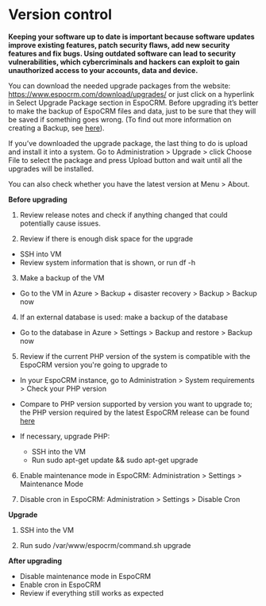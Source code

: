 # Version control

**Keeping your software up to date is important because software updates improve existing features, patch security flaws, add new security features and fix bugs. Using outdated software can lead to security vulnerabilities, which cybercriminals and hackers can exploit to gain unauthorized access to your accounts, data and device.**

You can download the needed upgrade packages from the website: https://www.espocrm.com/download/upgrades/ or just click on a hyperlink in Select Upgrade Package section in EspoCRM. Before upgrading it’s better to make the backup of EspoCRM files and data, just to be sure that they will be saved if something goes wrong. (To find out more information on creating a Backup, see [here](https://docs.espocrm.com/administration/backup-and-restore/)).

 


If you’ve downloaded the upgrade package, the last thing to do is upload and install it into a system. Go to Administration > Upgrade > click Choose File to select the package and press Upload button and wait until all the upgrades will be installed.

 
You can also check whether you have the latest version at Menu > About.
 



**Before upgrading**

1. Review release notes and check if anything changed that could potentially cause issues.

2. Review if there is enough disk space for the upgrade

- SSH into VM
- Review system information that is shown, or run df -h
  
3. Make a backup of the VM
   
- Go to the VM in Azure > Backup + disaster recovery > Backup > Backup now
  
4. If an external database is used: make a backup of the database
   
- Go to the database in Azure > Settings > Backup and restore > Backup now
  
5. Review if the current PHP version of the system is compatible with the EspoCRM version you're going to upgrade to
   
- In your EspoCRM instance, go to Administration > System requirements > Check your PHP version
  
- Compare to PHP version supported by version you want to upgrade to; the PHP version required by the latest EspoCRM release can be found [here](https://docs.espocrm.com/administration/server-configuration/)
  
- If necessary, upgrade PHP:
  - SSH into the VM
  - Run sudo apt-get update && sudo apt-get upgrade
    
6. Enable maintenance mode in EspoCRM: Administration > Settings > Maintenance Mode
   
7. Disable cron in EspoCRM: Administration > Settings > Disable Cron

**Upgrade**

1. SSH into the VM
   
2. Run sudo /var/www/espocrm/command.sh upgrade

**After upgrading**

- Disable maintenance mode in EspoCRM
- Enable cron in EspoCRM
- Review if everything still works as expected
